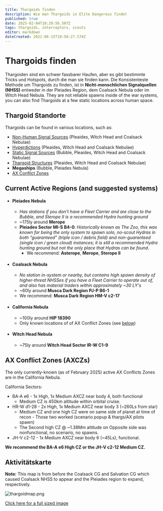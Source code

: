 ```yaml
---
title: Thargoids finden
description: Wie man Thargoids in Elite Dangerous findet
published: true
date: 2025-02-04T18:29:56.507Z
tags: thargoids, interceptors, scouts
editor: markdown
dateCreated: 2021-06-15T10:50:27.574Z
---
```


# Thargoids finden
Thargoiden sind ein schwer fassbarer Haufen, aber es gibt bestimmte Tricks und Hotspots, durch die man sie finden kann. Die Konsistenteste Methode um Thargoids zu finden, ist in **Nicht-menschlichen Signalquellen (NHSS)** entweder in der Pleiades Region, dem Coalsack Nebula oder im Witch Head Nebula. They are not reliable spawns inside of the war systems, you can also find Thargoids at a few static locations across human space.

## Thargoid Standorte

Thargoids can be found in various locations, such as:
- [Non-Human Signal Sources](/en/nhss) (Pleaides, Witch Head and Coalsack Nebulae)
- [Hyperdictions](/en/hyperdictions) (Pleaides, Witch Head and Coalsack Nebulae)
- [Static Signal Sources](/en/static-signals) (Bubble, Pleaides, Witch Head and Coalsack Nebulae)
- [Thargoid Structures](https://canonn.science/codex/the-unknown-structure/?highlight=structure) (Pleaides, Witch Head and Coalsack Nebulae)
- **Megaships** (Bubble, Pleiades Nebula)
- [AX Conflict Zones](/en/finding-thargoids#ax-conflict-zones-axczs)

## Current Active Regions (and suggested systems)
- #### **Pleiades Nebula**
  - *Has stations if you don't have a Fleet Carrier and are close to the Bubble, and Sterope II is a recommended Hydra hunting ground*
  - ~175ly around **Merope**
  - **Pleiades Sector MI-S B4-0**: *Historically known as The Zoo, this was known for being the only system to spawn solo, no-scout Hydras in both “guaranteed” (triple icon / debris field) and non-guaranteed (single icon / green cloud) instances; it is still a recommended Hydra hunting ground but not the only place that Hydras can be found.*
    - We recommend: **Asterope**, **Merope**, **Sterope II**
- #### **Coalsack Nebula**
  - *No station in-system or nearby, but contains high spawn density of higher-threat NHSSes if you have a Fleet Carrier to operate out of, and also has material traders within approximately ~30 LY's*
  - ~60ly around **Musca Dark Region PJ-P B6-1**
  - We recommend: **Musca Dark Region HM-V c2-17**
- #### **California Nebula**
    - ~100ly around **HIP 18390**
  - Only known locations of of AX Conflict Zones (see [below](/en/finding-thargoids#ax-conflict-zones-axczs))
- #### **Witch Head Nebula**
    - ~75ly around **Witch Head Sector IR-W C1-9**

## AX Conflict Zones (AXCZs)

The only currently-known (as of February 2025) active AX Conflicts Zones are in the California Nebula.

California Sectors:
- BA-A e6 - 1x High, 1x Medium AXCZ near body 4, both functional
    - Medium CZ is 450km altitude within orbital cruise.
- HR-W d1-28 - 2x High, 1x Medium AXCZ near body 3 (~260Ls from star)
    - Medium CZ and one high CZ were on same side of planet at time of recon - Those two worked (scenario popup & thargs/AX pilots spawn)
  - The Second high CZ @ ~1.38Mm altitude on Opposite side was nonfunctional, no scenario, no spawns.
- JH-V c2-12 - 1x Medium AXCZ near body 6 (~45Ls), functional.

**We recommend the BA-A e6 High CZ or the JH-V c2-12 Medium CZ.**

## Aktivitätskarte
**Note:** This map is from before the Coalsack CG and Salvation CG which caused Coalsack NHSS to appear and the Pleiades region to expand, respectively.

![thargoidmap.png](/img/thargoidmap.png)

[Click here for a full sized image](https://cdn.discordapp.com/attachments/625989888432537611/854310144946208808/Thargoid_Activity_Map_v0.5.png)

